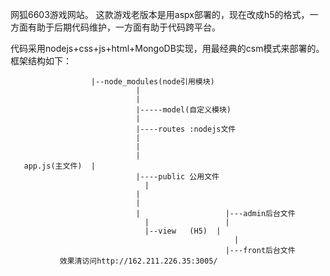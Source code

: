 网狐6603游戏网站。
这款游戏老版本是用aspx部署的，现在改成h5的格式，一方面有助于后期代码维护，一方面有助于代码跨平台。

代码采用nodejs+css+js+html+MongoDB实现，用最经典的csm模式来部署的。
框架结构如下：

                      |--node_modules(node引用模块)
					          	|
					          	|
					          	|-----model(自定义模块)
				          		|
				          		|----routes :nodejs文件	
					          	|	
				          		|		
					          	|	
       app.js(主文件)	|
					           	|----public 公用文件
						          |	
					          	|		
					          	|			
					          	|			        |---admin后台文件
						          |			        |	
						          |--view	(H5)  |
						     			              |
								                  	|---front后台文件
               效果清访问http://162.211.226.35:3005/
